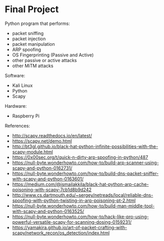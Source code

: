 # Final Project

Python program that performs:
- packet sniffing
- packet injection
- packet manipulation
- ARP spoofing
- OS Fingerprinting (Passive and Active)
- other passive or active attacks
- other MiTM attacks

Software:
- Kali Linux
- Python
- Scapy

Hardware:
- Raspberry Pi

References:
- http://scapy.readthedocs.io/en/latest/
- https://scapy.net/demo.html
- http://bt3gl.github.io/black-hat-python-infinite-possibilities-with-the-scapy-module.html
- https://0x00sec.org/t/quick-n-dirty-arp-spoofing-in-python/487
- https://null-byte.wonderhowto.com/how-to/build-arp-scanner-using-scapy-and-python-0162731/
- https://null-byte.wonderhowto.com/how-to/build-dns-packet-sniffer-with-scapy-and-python-0163601/
- https://medium.com/@ismailakkila/black-hat-python-arp-cache-poisoning-with-scapy-7cb1d8b9d242
- http://www.cs.dartmouth.edu/~sergey/netreads/local/reliable-dns-spoofing-with-python-twisting-in-arp-poisoning-pt-2.html
- https://null-byte.wonderhowto.com/how-to/build-man-middle-tool-with-scapy-and-python-0163525/
- https://null-byte.wonderhowto.com/how-to/hack-like-pro-using-powerful-versatile-scapy-for-scanning-dosing-0159231/
- https://yamakira.github.io/art-of-packet-crafting-with-scapy/network_recon/os_detection/index.html